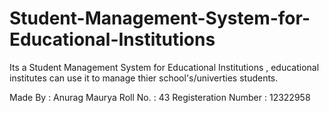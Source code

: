# Student-Management-System-for-Educational-Institutions
Its a Student Management System for Educational Institutions , educational institutes can use it to manage thier school's/univerties students.

Made By : Anurag Maurya
Roll No. : 43
Registeration Number : 12322958
